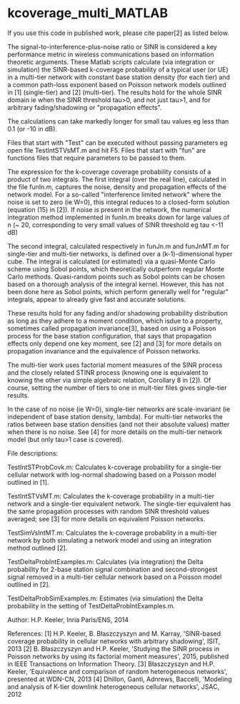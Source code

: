# kcoverage_multi_MATLAB

If you use this code in published work, please cite paper[2] as listed below.

The signal-to-interference-plus-noise ratio or SINR is considered a key performance metric in wireless communications based on information theoretic arguments. These Matlab scripts calculate (via integration or simulation) the SINR-based k-coverage probability of a typical user (or UE) in a multi-tier network with constant base station density (for each tier) and a common path-loss exponent based on Poisson network models outlined in [1] (single-tier) and [2] (multi-tier). The results hold for the whole SINR domain ie when the SINR threshold tau>0, and not just tau>1, and for arbitrary fading/shadowing or "propagation effects".

The calculations can take markedly longer for small tau values eg less than 0.1 (or -10 in dB).

Files that start with "Test" can be executed without passing parameters eg open file TestIntSTVsMT.m and hit F5. Files that start with "fun" are functions files that require parameters to be passed to them. 

The expression for the k-coverage coverage probability consists of a product of two integrals. The first integral (over the real line), calculated in the file funIn.m, captures the noise, density and propagation effects of the network model. For a so-called "interference limited network" where the noise is set to zero (ie W=0), this integral reduces to a closed-form solution (equation (15) in [2]). If noise is present in the network, the numerical integration method implemented in funIn.m breaks down for large values of n (~ 20, corresponding to very small values of SINR threshold eg tau <-11 dB)

The second integral, calculated respectively in funJn.m and funJnMT.m for single-tier and multi-tier networks, is defined over a (k-1)-dimensional hyper cube. The integral is calculated (or estimated) via a quasi-Monte Carlo scheme using Sobol points, which theoretically outperform regular Monte Carlo methods. Quasi-random points such as Sobol points can be chosen based on a thorough analysis of the integral kernel. However, this has not been done here as Sobol points, which perform generally well for "regular" integrals, appear to already give fast and accurate solutions.

These results hold for any fading and/or shadowing probability distribution as long as they adhere to a moment condition, which isdue to a property, sometimes called propagation invariance[3], based on using a Poisson process for the base station configuration, that says that propagation effects only depend one key moment, see [2] and [3] for more details on propagation invariance and the equivalence of Poisson networks.

The multi-tier work uses factorial moment measures of the SINR process and the closely related STINR process (knowing one is equivalent to knowing the other via simple algebraic relation, Corollary 8 in [2]). Of course, setting the number of tiers to one in mult-tier files gives single-tier results.

In the case of no noise (ie W=0), single-tier networks are scale-invariant (ie independent of base station density, lambda). For multi-tier networks the ratios between base station densities (and not their absolute values) matter when there is no noise. See [4] for more details on the multi-tier network model (but only tau>1 case is covered).

File descriptions:

TestIntSTProbCovk.m: Calculates k-coverage probability for a single-tier cellular network with log-normal shadowing based on a Poisson model outlined in [1].

TestIntSTVsMT.m: Calculates the k-coverage probability in a multi-tier network and a single-tier equivalent network. The single-tier equivalent has the same propagation processes with random SINR threshold values averaged; see [3] for more details on equivalent Poisson networks.

TestSimVsIntMT.m: Calculates the k-coverage probability in a multi-tier network by both simulating a network model and using an integration method outlined [2].

TestDeltaProbIntExamples.m: Calculates (via integration) the Delta probability for 2-base station signal combination and second-strongest signal removed in a multi-tier cellular network based on a Poisson model outlined in [2].

TestDeltaProbSimExamples.m: Estimates (via simulation) the Delta probability in the setting of TestDeltaProbIntExamples.m.

Author: H.P. Keeler, Inria Paris/ENS, 2014

References: 
[1] H.P. Keeler, B. Błaszczyszyn and M. Karray, 
'SINR-based coverage probability in cellular networks with arbitrary shadowing', ISIT, 2013 
[2] B. Błaszczyszyn and H.P. Keeler, 'Studying the SINR process in Poisson networks by using its factorial moment measures', 2015, published in IEEE Transactions on Information Theory. 
[3] Błaszczyszyn and H.P. Keeler, 'Equivalence and comparison of random heterogeneous networks', presented at WDN-CN, 2013 
[4] Dhillon, Ganti, Adnrews, Baccelli, 'Modeling and analysis of K-tier downlink heterogeneous cellular networks', JSAC, 2012
